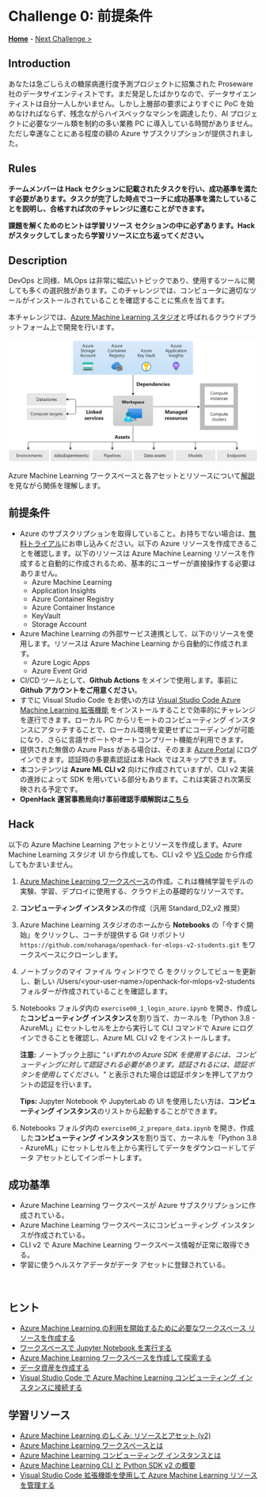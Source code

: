 # Challenge 0: 前提条件

**[Home](./README.md)** - [Next Challenge >](./Challenge-01.md)

## Introduction

あなたは急ごしらえの糖尿病進行度予測プロジェクトに招集された Proseware 社のデータサイエンティストです。まだ発足したばかりなので、データサイエンティストは自分一人しかいません。しかし上層部の要求によりすぐに PoC を始めなければならず、残念ながらハイスペックなマシンを調達したり、AI プロジェクトに必要なツール類を制約の多い業務 PC に導入している時間がありません。ただし幸運なことにある程度の額の Azure サブスクリプションが提供されました。

## Rules
**チームメンバーは Hack セクションに記載されたタスクを行い、成功基準を満たす必要があります。タスクが完了した時点でコーチに成功基準を満たしていることを説明し、合格すれば次のチャレンジに進むことができます。**

**課題を解くためのヒントは学習リソース セクションの中に必ずあります。Hack がスタックしてしまったら学習リソースに立ち返ってください。**


## Description

DevOps と同様、MLOps は非常に幅広いトピックであり、使用するツールに関しても多くの選択肢があります。このチャレンジでは、コンピュータに適切なツールがインストールされていることを確認することに焦点を当てます。

本チャレンジでは、[Azure Machine Learning スタジオ](https://docs.microsoft.com/azure/machine-learning/overview-what-is-machine-learning-studio)と呼ばれるクラウドプラットフォーム上で開発を行います。

![Azure Machine Learning Workspace](./images/001.png)

Azure Machine Learning ワークスペースと各アセットとリソースについて[解説](https://docs.microsoft.com/azure/machine-learning/concept-azure-machine-learning-v2?tabs=cli)を見ながら関係を理解します。

## 前提条件
- Azure のサブスクリプションを取得していること。お持ちでない場合は、[無料トライアル](https://azure.microsoft.com/free/)にお申し込みください。以下の Azure リソースを作成できることを確認します。以下のリソースは Azure Machine Learning リソースを作成すると自動的に作成されるため、基本的にユーザーが直接操作する必要はありません。
  - Azure Machine Learning
  - Application Insights
  - Azure Container Registry
  - Azure Container Instance
  - KeyVault
  - Storage Account
- Azure Machine Learning の外部サービス連携として、以下のリソースを使用します。リソースは Azure Machine Learning から自動的に作成されます。
  - Azure Logic Apps
  - Azure Event Grid
- CI/CD ツールとして、**Github Actions** をメインで使用します。事前に **Github アカウントをご用意ください**。
- すでに Visual Studio Code をお使いの方は [Visual Studio Code Azure Machine Learning 拡張機能](https://docs.microsoft.com/azure/machine-learning/how-to-setup-vs-code) をインストールすることで効率的にチャレンジを遂行できます。ローカル PC からリモートのコンピューティング インスタンスにアタッチすることで、ローカル環境を変更せずにコーディングが可能になり、さらに言語サポートやオートコンプリート機能が利用できます。
- 提供された無償の Azure Pass がある場合は、そのまま [Azure Portal](https://portal.azure.com/) にログインできます。認証時の多要素認証は本 Hack ではスキップできます。
- 本コンテンツは **Azure ML CLI v2** 向けに作成されていますが、CLI v2 実装の進捗によって SDK を用いている部分もあります。これは実装され次第反映される予定です。
- **OpenHack 運営事務局向け事前確認手順解説は[こちら](./Solutions/Solution-Challenge-00-1.md)**

## Hack
以下の Azure Machine Learning アセットとリソースを作成します。Azure Machine Learning スタジオ UI から作成しても、CLI v2 や [VS Code](https://docs.microsoft.com/azure/machine-learning/how-to-set-up-vs-code-remote?tabs=extension) から作成してもかまいません。
1. [Azure Machine Learning ワークスペース](https://ml.azure.com/)の作成。これは機械学習モデルの実験、学習、デプロイに使用する、クラウド上の基礎的なリソースです。
1. **コンピューティング インスタンス**の作成（汎用 Standard_D2_v2 推奨）
1. Azure Machine Learning スタジオのホームから **Notebooks** の「今すぐ開始」をクリックし、コーチが提供する Git リポジトリ `https://github.com/nohanaga/openhack-for-mlops-v2-students.git` をワークスペースにクローンします。
1. ノートブックのマイ ファイル ウィンドウで ↻ をクリックしてビューを更新し、新しい /Users/\<your-user-name\>/openhack-for-mlops-v2-students フォルダーが作成されていることを確認します。
1. Notebooks フォルダ内の `exercise00_1_login_azure.ipynb` を開き、作成した**コンピューティング インスタンス**を割り当て、カーネルを「Python 3.8 - AzureML」にセットしセルを上から実行して CLI コマンドで Azure にログインできることを確認し、Azure ML CLI v2 をインストールします。

    **注意:** ノートブック上部に *"いずれかの Azure SDK を使用するには、コンピューティングに対して認証される必要があります。認証されるには、認証ボタンを使用してください。"* と表示された場合は認証ボタンを押してアカウントの認証を行います。

    **Tips:** Jupyter Notebook や JupyterLab の UI を使用したい方は、**コンピューティング インスタンス**のリストから起動することができます。


1. Notebooks フォルダ内の `exercise00_2_prepare_data.ipynb` を開き、作成した**コンピューティング インスタンス**を割り当て、カーネルを「Python 3.8 - AzureML」にセットしセルを上から実行してデータをダウンロードしてデータ アセットとしてインポートします。


## 成功基準

- Azure Machine Learning ワークスペースが Azure サブスクリプションに作成されている。
- Azure Machine Learning ワークスペースにコンピューティング インスタンスが作成されている。
- CLI v2 で Azure Machine Learning ワークスペース情報が正常に取得できる。
- 学習に使うヘルスケアデータがデータ アセットに登録されている。

<br>

## ヒント
- [Azure Machine Learning の利用を開始するために必要なワークスペース リソースを作成する](https://docs.microsoft.com/azure/machine-learning/quickstart-create-resources)
- [ワークスペースで Jupyter Notebook を実行する](https://docs.microsoft.com/azure/machine-learning/how-to-run-jupyter-notebooks)
 - [Azure Machine Learning ワークスペースを作成して探索する](https://microsoftlearning.github.io/DP-100JA-Designing-and-Implementing-a-Data-Science-Solution-on-Azure/Instructions/01-create-a-workspace.html)
- [データ資産を作成する](https://docs.microsoft.com/azure/machine-learning/how-to-create-register-data-assets?tabs=CLI)
- [Visual Studio Code で Azure Machine Learning コンピューティング インスタンスに接続する](https://docs.microsoft.com/azure/machine-learning/how-to-set-up-vs-code-remote?tabs=extension)

## 学習リソース
- [Azure Machine Learning のしくみ: リソースとアセット (v2)](https://docs.microsoft.com/azure/machine-learning/concept-azure-machine-learning-v2?tabs=cli)
- [Azure Machine Learning ワークスペースとは](https://docs.microsoft.com/azure/machine-learning/concept-workspace)
- [Azure Machine Learning コンピューティング インスタンスとは](https://docs.microsoft.com/azure/machine-learning/concept-compute-instance)
- [Azure Machine Learning CLI と Python SDK v2 の概要](https://docs.microsoft.com/azure/machine-learning/concept-v2)
- [Visual Studio Code 拡張機能を使用して Azure Machine Learning リソースを管理する](https://docs.microsoft.com/azure/machine-learning/how-to-manage-resources-vscode)
